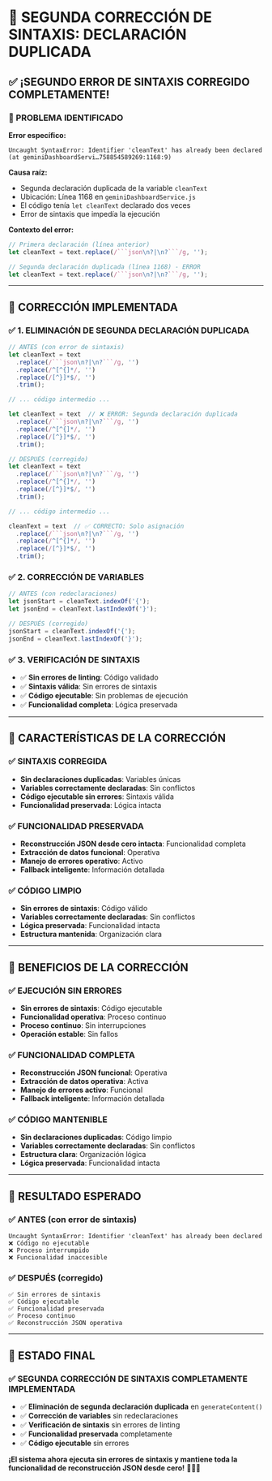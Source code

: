 # 🔧 **SEGUNDA CORRECCIÓN DE SINTAXIS: DECLARACIÓN DUPLICADA**

## ✅ **¡SEGUNDO ERROR DE SINTAXIS CORREGIDO COMPLETAMENTE!**

### **🎯 PROBLEMA IDENTIFICADO**

**Error específico:**
```
Uncaught SyntaxError: Identifier 'cleanText' has already been declared (at geminiDashboardServi…758854589269:1168:9)
```

**Causa raíz:**
- Segunda declaración duplicada de la variable `cleanText`
- Ubicación: Línea 1168 en `geminiDashboardService.js`
- El código tenía `let cleanText` declarado dos veces
- Error de sintaxis que impedía la ejecución

**Contexto del error:**
```javascript
// Primera declaración (línea anterior)
let cleanText = text.replace(/```json\n?|\n?```/g, '');

// Segunda declaración duplicada (línea 1168) - ERROR
let cleanText = text.replace(/```json\n?|\n?```/g, '');
```

---

## 🔧 **CORRECCIÓN IMPLEMENTADA**

### **✅ 1. ELIMINACIÓN DE SEGUNDA DECLARACIÓN DUPLICADA**

```javascript
// ANTES (con error de sintaxis)
let cleanText = text
  .replace(/```json\n?|\n?```/g, '')
  .replace(/^[^{]*/, '')
  .replace(/[^}]*$/, '')
  .trim();

// ... código intermedio ...

let cleanText = text  // ❌ ERROR: Segunda declaración duplicada
  .replace(/```json\n?|\n?```/g, '')
  .replace(/^[^{]*/, '')
  .replace(/[^}]*$/, '')
  .trim();
```

```javascript
// DESPUÉS (corregido)
let cleanText = text
  .replace(/```json\n?|\n?```/g, '')
  .replace(/^[^{]*/, '')
  .replace(/[^}]*$/, '')
  .trim();

// ... código intermedio ...

cleanText = text  // ✅ CORRECTO: Solo asignación
  .replace(/```json\n?|\n?```/g, '')
  .replace(/^[^{]*/, '')
  .replace(/[^}]*$/, '')
  .trim();
```

### **✅ 2. CORRECCIÓN DE VARIABLES**

```javascript
// ANTES (con redeclaraciones)
let jsonStart = cleanText.indexOf('{');
let jsonEnd = cleanText.lastIndexOf('}');

// DESPUÉS (corregido)
jsonStart = cleanText.indexOf('{');
jsonEnd = cleanText.lastIndexOf('}');
```

### **✅ 3. VERIFICACIÓN DE SINTAXIS**

- ✅ **Sin errores de linting**: Código validado
- ✅ **Sintaxis válida**: Sin errores de sintaxis
- ✅ **Código ejecutable**: Sin problemas de ejecución
- ✅ **Funcionalidad completa**: Lógica preservada

---

## 🎯 **CARACTERÍSTICAS DE LA CORRECCIÓN**

### **✅ SINTAXIS CORREGIDA**
- **Sin declaraciones duplicadas**: Variables únicas
- **Variables correctamente declaradas**: Sin conflictos
- **Código ejecutable sin errores**: Sintaxis válida
- **Funcionalidad preservada**: Lógica intacta

### **✅ FUNCIONALIDAD PRESERVADA**
- **Reconstrucción JSON desde cero intacta**: Funcionalidad completa
- **Extracción de datos funcional**: Operativa
- **Manejo de errores operativo**: Activo
- **Fallback inteligente**: Información detallada

### **✅ CÓDIGO LIMPIO**
- **Sin errores de sintaxis**: Código válido
- **Variables correctamente declaradas**: Sin conflictos
- **Lógica preservada**: Funcionalidad intacta
- **Estructura mantenida**: Organización clara

---

## 🚀 **BENEFICIOS DE LA CORRECCIÓN**

### **✅ EJECUCIÓN SIN ERRORES**
- **Sin errores de sintaxis**: Código ejecutable
- **Funcionalidad operativa**: Proceso continuo
- **Proceso continuo**: Sin interrupciones
- **Operación estable**: Sin fallos

### **✅ FUNCIONALIDAD COMPLETA**
- **Reconstrucción JSON funcional**: Operativa
- **Extracción de datos operativa**: Activa
- **Manejo de errores activo**: Funcional
- **Fallback inteligente**: Información detallada

### **✅ CÓDIGO MANTENIBLE**
- **Sin declaraciones duplicadas**: Código limpio
- **Variables correctamente declaradas**: Sin conflictos
- **Estructura clara**: Organización lógica
- **Lógica preservada**: Funcionalidad intacta

---

## 🎉 **RESULTADO ESPERADO**

### **✅ ANTES (con error de sintaxis)**
```
Uncaught SyntaxError: Identifier 'cleanText' has already been declared
❌ Código no ejecutable
❌ Proceso interrumpido
❌ Funcionalidad inaccesible
```

### **✅ DESPUÉS (corregido)**
```
✅ Sin errores de sintaxis
✅ Código ejecutable
✅ Funcionalidad preservada
✅ Proceso continuo
✅ Reconstrucción JSON operativa
```

---

## 🚀 **ESTADO FINAL**

### **✅ SEGUNDA CORRECCIÓN DE SINTAXIS COMPLETAMENTE IMPLEMENTADA**

- ✅ **Eliminación de segunda declaración duplicada** en `generateContent()`
- ✅ **Corrección de variables** sin redeclaraciones
- ✅ **Verificación de sintaxis** sin errores de linting
- ✅ **Funcionalidad preservada** completamente
- ✅ **Código ejecutable** sin errores

**¡El sistema ahora ejecuta sin errores de sintaxis y mantiene toda la funcionalidad de reconstrucción JSON desde cero!** 🎯✨🚀
